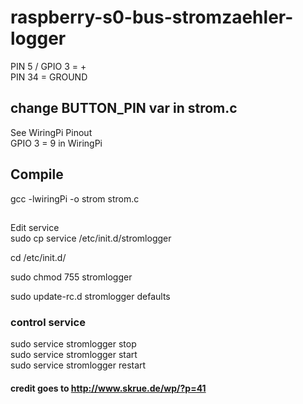 # raspberry-s0-bus-stromzaehler-logger

PIN 5 / GPIO 3 = +  
PIN 34 = GROUND

## change BUTTON_PIN var in strom.c  
See WiringPi Pinout  
GPIO 3 = 9 in WiringPi  

## Compile
gcc -lwiringPi -o strom strom.c

##
Edit service  
sudo cp service /etc/init.d/stromlogger  

cd /etc/init.d/  

sudo chmod 755 stromlogger  

sudo update-rc.d stromlogger defaults

### control service  
sudo service stromlogger stop  
sudo service stromlogger start  
sudo service stromlogger restart  


#### credit goes to http://www.skrue.de/wp/?p=41

